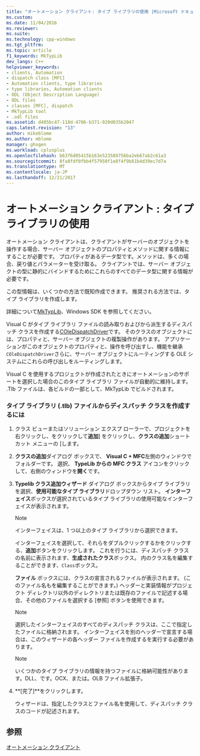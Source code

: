 ```yaml
---
title: "オートメーション クライアント: タイプ ライブラリの使用 |Microsoft ドキュメント"
ms.custom: 
ms.date: 11/04/2016
ms.reviewer: 
ms.suite: 
ms.technology: cpp-windows
ms.tgt_pltfrm: 
ms.topic: article
f1_keywords: MkTypLib
dev_langs: C++
helpviewer_keywords:
- clients, Automation
- dispatch class [MFC]
- Automation clients, type libraries
- type libraries, Automation clients
- ODL (Object Description Language)
- ODL files
- classes [MFC], dispatch
- MkTypLib tool
- .odl files
ms.assetid: d405bc47-118d-4786-b371-920d035b2047
caps.latest.revision: "13"
author: mikeblome
ms.author: mblome
manager: ghogen
ms.workload: cplusplus
ms.openlocfilehash: b63f6d05415b163e523589756ba2eb67ab2c61a3
ms.sourcegitcommit: 8fa8fdf0fbb4f57950f1e8f4f9b81b4d39ec7d7a
ms.translationtype: MT
ms.contentlocale: ja-JP
ms.lasthandoff: 12/21/2017
---
```

# <a name="automation-clients-using-type-libraries"></a>オートメーション クライアント : タイプ ライブラリの使用
オートメーション クライアントは、クライアントがサーバーのオブジェクトを操作する場合、サーバー オブジェクトのプロパティとメソッドに関する情報にすることが必要です。 プロパティがあるデータ型です。メソッドは、多くの場合、戻り値とパラメーターを受け取る。 クライアントでは、サーバー オブジェクトの型に静的にバインドするためにこれらのすべてのデータ型に関する情報が必要です。  
  
 この型情報は、いくつかの方法で既知作成できます。 推奨される方法では、タイプ ライブラリを作成します。  
  
 詳細について[MkTypLib](http://msdn.microsoft.com/library/windows/desktop/aa366797)、Windows SDK を参照してください。  
  
 Visual C がタイプ ライブラリ ファイルの読み取りおよびから派生するディスパッチ クラスを作成する[COleDispatchDriver](../mfc/reference/coledispatchdriver-class.md)です。 そのクラスのオブジェクトには、プロパティと、サーバー オブジェクトの複製操作があります。 アプリケーションがこのオブジェクトのプロパティと、操作を呼び出すし、機能を継承`COleDispatchDriver`さらに、サーバー オブジェクトにルーティングする OLE システムにこれらの呼び出しをルーティングします。  
  
 Visual C を使用するプロジェクトが作成されたときにオートメーションのサポートを選択した場合のこのタイプ ライブラリ ファイルが自動的に維持します。 .Tlb ファイルは、各ビルドの一部として、MkTypLib でビルドされます。  
  
### <a name="to-create-a-dispatch-class-from-a-type-library-tlb-file"></a>タイプ ライブラリ (.tlb) ファイルからディスパッチ クラスを作成するには  
  
1.  クラス ビューまたはソリューション エクスプ ローラーで、プロジェクトを右クリックし、をクリックして**追加**] をクリックし、**クラスの追加**ショートカット メニューの [します。  
  
2.  **クラスの追加**ダイアログ ボックスで、 **Visual C + MFC**左側のウィンドウでフォルダーです。 選択、 **TypeLib からの MFC クラス** アイコンをクリックして、右側のウィンドウを**開く**です。  
  
3.  **Typelib クラス追加ウィザード** ダイアログ ボックスからタイプ ライブラリを選択、**使用可能なタイプ ライブラリ**ドロップダウン リスト。 **インターフェイス**ボックスが選択されているタイプ ライブラリの使用可能なインターフェイスが表示されます。  
  
    > [!NOTE]
    >  インターフェイスは、1 つ以上のタイプ ライブラリから選択できます。  
  
     インターフェイスを選択して、それらをダブルクリックするかをクリックする、**追加**ボタンをクリックします。 これを行うには、ディスパッチ クラスの名前に表示されます、**生成されたクラス**ボックス。 内のクラス名を編集することができます、`Class`ボックス。  
  
     **ファイル** ボックスには、クラスの宣言されるファイルが表示されます。 (このファイル名もを編集することができます。) ヘッダーと実装情報がプロジェクト ディレクトリ以外のディレクトリまたは既存のファイルで記述する場合、その他のファイルを選択する [参照] ボタンを使用できます。  
  
    > [!NOTE]
    >  選択したインターフェイスのすべてのディスパッチ クラスは、ここで指定したファイルに格納されます。 インターフェイスを別のヘッダーで宣言する場合は、このウィザードの各ヘッダー ファイルを作成するを実行する必要があります。  
  
    > [!NOTE]
    >  いくつかのタイプ ライブラリの情報を持つファイルに格納可能性があります。DLL、です。OCX、または。OLB ファイル拡張子。  
  
4.  **[完了]**をクリックします。  
  
     ウィザードは、指定したクラスとファイル名を使用して、ディスパッチ クラスのコードが記述されます。  
  
## <a name="see-also"></a>参照  
 [オートメーション クライアント](../mfc/automation-clients.md)

